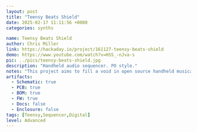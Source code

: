 ```yaml
---
layout: post
title: "Teensy Beats Shield"
date: 2025-02-17 11:11:56 +0000
categories: synths

name: Teensy Beats Shield
author: Chris Miller
link: https://hackaday.io/project/161127-teensy-beats-shield
demo: https://www.youtube.com/watch?v=HSS_-nJva-s
pic: ../pics/teensy-beats-shield.jpg
description: "Handheld audio sequencer. PO style."
notes: "This project aims to fill a void in open source handheld musical instruments. Being open source and built on a highly capable and extensible platform, hackers are free to modify, create, and remix this design for the common good. I'm very open to suggestions, patches, etc."
artifacts:
  - Schematic: true
  - PCB: true
  - BOM: true
  - FW: true
  - Docs: false
  - Enclosure: false
tags: [Teensy,Sequencer,Digital]
level: Advanced
---
```


